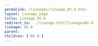 ```yaml
---
permalink: /lineages/lineage_DV.8.html
layout: lineage_page
title: Lineage DV.8
redirect_to: ../lineage.html?lineage=DV.8
lineage: DV.8
parent: 
children: ['DV.8']
---
```

